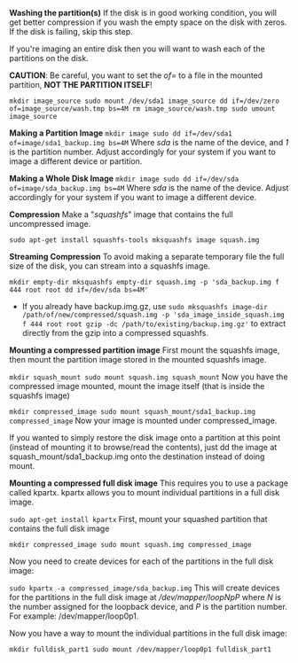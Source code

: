 **Washing the partition(s)**
If the disk is in good working condition, you will get better compression if you wash the empty space on the disk with zeros. If the disk is failing, skip this step.

If you're imaging an entire disk then you will want to wash each of the partitions on the disk.

**CAUTION**: Be careful, you want to set the _of=_ to a file in the mounted partition, **NOT THE PARTITION ITSELF**!

`mkdir image_source
sudo mount /dev/sda1 image_source
dd if=/dev/zero of=image_source/wash.tmp bs=4M
rm image_source/wash.tmp
sudo umount image_source`

**Making a Partition Image**
`mkdir image
sudo dd if=/dev/sda1 of=image/sda1_backup.img bs=4M`
Where _sda_ is the name of the device, and _1_ is the partition number. Adjust accordingly for your system if you want to image a different device or partition.

**Making a Whole Disk Image**
`mkdir image
sudo dd if=/dev/sda of=image/sda_backup.img bs=4M`
Where _sda_ is the name of the device. Adjust accordingly for your system if you want to image a different device.

**Compression**
Make a "_squashfs_" image that contains the full uncompressed image.

`sudo apt-get install squashfs-tools
mksquashfs image squash.img`


**Streaming Compression**
To avoid making a separate temporary file the full size of the disk, you can stream into a squashfs image.

`mkdir empty-dir
mksquashfs empty-dir squash.img -p 'sda_backup.img f 444 root root dd if=/dev/sda bs=4M'`

* If you already have backup.img.gz, use `sudo mksquashfs image-dir /path/of/new/compressed/squash.img -p 'sda_image_inside_squash.img f 444 root root gzip -dc /path/to/existing/backup.img.gz'` to extract directly from the gzip into a compressed squashfs.


**Mounting a compressed partition image**
First mount the squashfs image, then mount the partition image stored in the mounted squashfs image.

`mkdir squash_mount
sudo mount squash.img squash_mount`
Now you have the compressed image mounted, mount the image itself (that is inside the squashfs image)

`mkdir compressed_image
sudo mount squash_mount/sda1_backup.img compressed_image`
Now your image is mounted under compressed_image.

If you wanted to simply restore the disk image onto a partition at this point (instead of mounting it to browse/read the contents), just dd the image at squash_mount/sda1_backup.img onto the destination instead of doing mount.

**Mounting a compressed full disk image**
This requires you to use a package called kpartx. kpartx allows you to mount individual partitions in a full disk image.

`sudo apt-get install kpartx`
First, mount your squashed partition that contains the full disk image

`mkdir compressed_image
sudo mount squash.img compressed_image`

Now you need to create devices for each of the partitions in the full disk image:

`sudo kpartx -a compressed_image/sda_backup.img`
This will create devices for the partitions in the full disk image at _/dev/mapper/loopNpP_ where _N_ is the number assigned for the loopback device, and _P_ is the partition number. For example: /dev/mapper/loop0p1.

Now you have a way to mount the individual partitions in the full disk image:

`mkdir fulldisk_part1
sudo mount /dev/mapper/loop0p1 fulldisk_part1`
